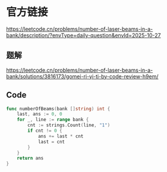 # 官方链接
https://leetcode.cn/problems/number-of-laser-beams-in-a-bank/description/?envType=daily-question&envId=2025-10-27

## 题解
https://leetcode.cn/problems/number-of-laser-beams-in-a-bank/solutions/3816173/gomei-ri-yi-ti-by-code-review-h9em/

## Code
```go
func numberOfBeams(bank []string) int {
    last, ans := 0, 0
    for _, line := range bank {
        cnt := strings.Count(line, "1")
        if cnt != 0 {
            ans += last * cnt
            last = cnt
        }
    }
    return ans
}
```